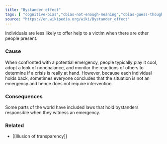 ```yaml
---
title: "Bystander effect"
tags: [ "cognitive-bias","cbias-not-enough-meaning","cbias-guess-thoughts" ]
source: "https://en.wikipedia.org/wiki/Bystander_effect"
---
```


Individuals are less likely to offer help to a victim when there are other people present.

### Cause

When confronted with a potential emergency, people typically play it cool, adopt a look of nonchalance, and monitor the reactions of others to determine if a crisis is really at hand. However, because each individual holds back,  sometimes everyone concludes that the situation is not an emergency and hence does not require intervention.

### Consequences

Some parts of the world have included laws that hold bystanders responsible when they witness an emergency. 

### Related

- [[Illusion of transparency]]
